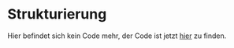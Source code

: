 # Strukturierung

Hier befindet sich kein Code mehr, der Code ist jetzt [hier](https://github.com/YetiHafen-Schule/Strukturierung) zu finden.
